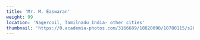 ```yaml
---
title: 'Mr. M. Easwaran'
weight: 99
location: 'Nagercoil, Tamilnadu India- other cities'
thumbnail: 'https://0.academia-photos.com/3166689/18820090/18780115/s200_k.kalyanasundaram.jpg'
---
```

